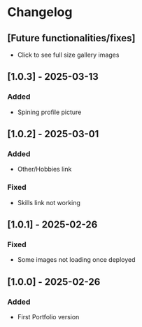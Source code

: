 # Changelog


## [Future functionalities/fixes]
- Click to see full size gallery images

## [1.0.3] - 2025-03-13
### Added
- Spining profile picture

## [1.0.2] - 2025-03-01
### Added
- Other/Hobbies link

### Fixed
- Skills link not working

## [1.0.1] - 2025-02-26
### Fixed
- Some images not loading once deployed

## [1.0.0] - 2025-02-26
### Added
- First Portfolio version